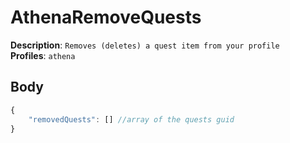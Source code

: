 # AthenaRemoveQuests

**Description**: `Removes (deletes) a quest item from your profile` \
**Profiles**: `athena`

## Body
```js
{
    "removedQuests": [] //array of the quests guid
}
```
